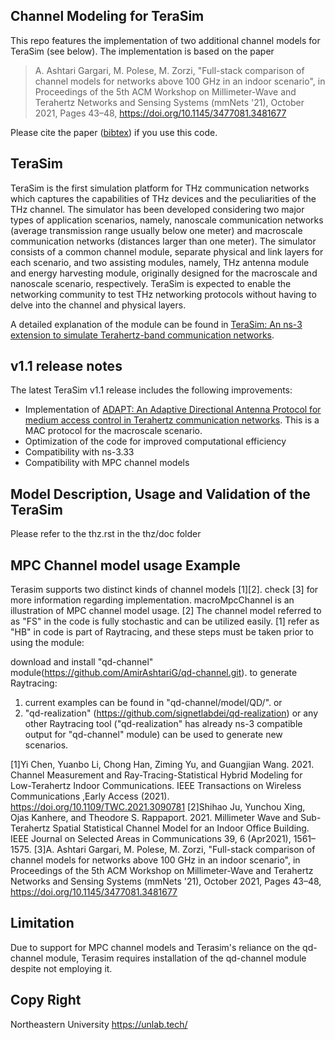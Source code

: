 Channel Modeling for TeraSim
------------------------------------------------
This repo features the implementation of two additional channel models for TeraSim (see below). The implementation is based on the paper

> A. Ashtari Gargari, M. Polese, M. Zorzi, "Full-stack comparison of channel models 
> for networks above 100 GHz in an indoor scenario", in Proceedings of the 5th ACM Workshop 
> on Millimeter-Wave and Terahertz Networks and Sensing Systems (mmNets '21), October 2021, 
> Pages 43–48, https://doi.org/10.1145/3477081.3481677

Please cite the paper ([bibtex](https://dl.acm.org/doi/10.1145/3477081.3481677)) if you use this code.


TeraSim
------------------------------------------------
TeraSim is the first simulation platform for THz communication networks which captures the capabilities of THz devices and the peculiarities of the THz channel. The simulator has been developed considering two major types of application scenarios, namely, nanoscale communication networks (average transmission range usually below one meter) and macroscale communication networks (distances larger than one meter). The simulator consists of a common channel module, separate physical and link layers for each scenario, and two assisting modules, namely, THz antenna module and energy harvesting module, originally designed for the macroscale and nanoscale scenario, respectively. TeraSim is expected to enable the networking community to test THz networking protocols without having to delve into the channel and physical layers. 

A detailed explanation of the module can be found in [TeraSim: An ns-3 extension to simulate Terahertz-band communication networks](https://doi.org/10.1016/j.nancom.2018.08.001).


v1.1 release notes
------------------------------------------------
The latest TeraSim v1.1 release includes the following improvements:
- Implementation of [ADAPT: An Adaptive Directional Antenna Protocol for medium access control in Terahertz communication networks](https://doi.org/10.1016/j.adhoc.2021.102540). This is a MAC protocol for the macroscale scenario.
- Optimization of the code for improved computational efficiency
- Compatibility with ns-3.33
- Compatibility with MPC channel models


Model Description, Usage and Validation of the TeraSim
------------------------------------------------
Please refer to the thz.rst in the thz/doc folder



MPC Channel model usage Example
------------------------------------------------
Terasim supports two distinct kinds of channel models [1][2]. check [3] for more information regarding implementation.
macroMpcChannel is an illustration of MPC channel model usage.
[2] The channel model referred to as "FS" in the code is fully stochastic and can be utilized easily.
[1] refer as "HB" in code is part of Raytracing, and these steps must be taken prior to using the module:

download and install "qd-channel" module(https://github.com/AmirAshtariG/qd-channel.git).
to generate Raytracing:
1) current examples can be found in "qd-channel/model/QD/".
or
2) "qd-realization" (https://github.com/signetlabdei/qd-realization) or any other Raytracing tool ("qd-realization" has already ns-3 compatible output for "qd-channel" module) can be used to generate new scenarios.

[1]Yi Chen, Yuanbo Li, Chong Han, Ziming Yu, and Guangjian Wang. 2021. Channel
Measurement and Ray-Tracing-Statistical Hybrid Modeling for Low-Terahertz Indoor Communications. IEEE Transactions on Wireless Communications ,Early Access (2021). https://doi.org/10.1109/TWC.2021.3090781
[2]Shihao Ju, Yunchou Xing, Ojas Kanhere, and Theodore S. Rappaport. 2021. Millimeter Wave and Sub-Terahertz Spatial Statistical Channel Model for an Indoor Office Building. IEEE Journal on Selected Areas in Communications 39, 6 (Apr2021), 1561–1575.
[3]A. Ashtari Gargari, M. Polese, M. Zorzi, "Full-stack comparison of channel models for networks above 100 GHz in an indoor scenario", in Proceedings of the 5th ACM Workshop on Millimeter-Wave and Terahertz Networks and Sensing Systems (mmNets '21), October 2021, Pages 43–48, https://doi.org/10.1145/3477081.3481677


Limitation
-----------------------------------
Due to support for MPC channel models and Terasim's reliance on the qd-channel module, Terasim requires installation of the qd-channel module despite not employing it.

Copy Right
------------------------------------------------
Northeastern University https://unlab.tech/
